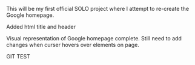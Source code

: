 This will be my first official SOLO project where I attempt to re-create the Google homepage.

Added html title and header

Visual representation of Google homepage complete.  Still need to add changes when curser hovers over elements on page.

GIT TEST 
